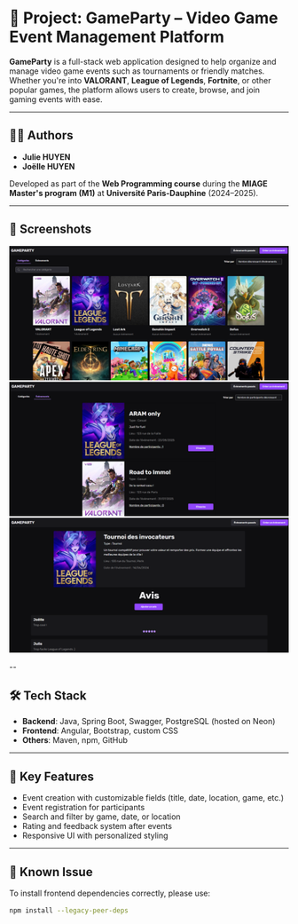 # 📌 Project: GameParty – Video Game Event Management Platform

**GameParty** is a full-stack web application designed to help organize and manage video game events such as tournaments or friendly matches. Whether you're into **VALORANT**, **League of Legends**, **Fortnite**, or other popular games, the platform allows users to create, browse, and join gaming events with ease.

---

## 👩‍💻 Authors

- **Julie HUYEN**
- **Joëlle HUYEN**

Developed as part of the **Web Programming course** during the **MIAGE Master's program (M1)** at **Université Paris-Dauphine** (2024–2025).

---

## 📸 Screenshots

![Main page](https://github.com/juliehuyen/GameParty/blob/main/assets/main_page.png)
![Current events](https://github.com/juliehuyen/GameParty/blob/main/assets/current_events.png)
![Past events](https://github.com/juliehuyen/GameParty/blob/main/assets/past_event.png)

--

## 🛠 Tech Stack

- **Backend**: Java, Spring Boot, Swagger, PostgreSQL (hosted on Neon)  
- **Frontend**: Angular, Bootstrap, custom CSS  
- **Others**: Maven, npm, GitHub  

---

## 🔧 Key Features

- Event creation with customizable fields (title, date, location, game, etc.)
- Event registration for participants
- Search and filter by game, date, or location
- Rating and feedback system after events
- Responsive UI with personalized styling

---

## 🚧 Known Issue

To install frontend dependencies correctly, please use:

```bash
npm install --legacy-peer-deps

